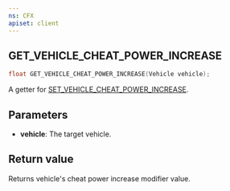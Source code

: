 ```yaml
---
ns: CFX
apiset: client
---
```

## GET_VEHICLE_CHEAT_POWER_INCREASE

```c
float GET_VEHICLE_CHEAT_POWER_INCREASE(Vehicle vehicle);
```

A getter for [SET_VEHICLE_CHEAT_POWER_INCREASE](#_0xB59E4BD37AE292DB).

## Parameters
* **vehicle**: The target vehicle.

## Return value
Returns vehicle's cheat power increase modifier value.
